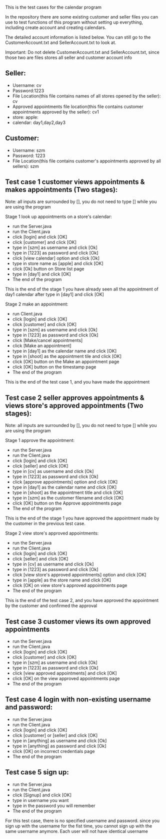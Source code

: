 This is the test cases for the calendar program

In the repository there are some existing customer and seller files you can use to test functions of this program without setting up everything, including create account and creating calendars.

The detailed account information is listed below. You can still go to the CustomerAccount.txt and SellerAccount.txt to look at.

Important: Do not delete CustomerAccount.txt and SellerAccount.txt, since those two are files stores all seller and customer account info

## Seller:
- Username: cv
- Password:1223
- File Location(this file contains names of all stores opened by the seller): cv
- Approved appointments file location(this file contains customer appointments approved by the seller): cv1
- store: apple:
- calendar: day1,day2,day3

## Customer:
- Username: szm
- Password: 1223
- File Location(this file contains customer's appointments approved by all sellers): szm

## Test case 1 customer views appointments & makes appointments (Two stages):
Note: all inputs are surrounded by [], you do not need to type [] while you are using the program

Stage 1 look up appointments on a store's calendar:
- run the Server.java
- run the Client.java
- click [login] and click [OK]
- click [customer] and click [OK]
- type in [szm] as username and click [Ok]
- type in [1223] as password and click [Ok]
- click [view calendar] option and click [Ok]
- type in store name as [apple] and click [OK]
- click [Ok] button on Store list page
- type in [day1] and click [OK]
- The end of the program

This is the end of the stage 1 you have already seen all the appointment of day1 calendar after type in [day1] and click [OK]

Stage 2 make an appointment:
- run Client.java
- click [login] and click [OK]
- click [customer] and click [OK]
- type in [szm] as username and click [Ok]
- type in [1223] as password and click [Ok]
- click [Make/cancel appointments]
- click [Make an appointment]
- type in [day1] as the calendar name and click [OK]
- type in [shoot] as the appointment tile and click [OK]
- click [OK] button on the Make an appointment page
- click [OK] button on the timestamp page
- The end of the program

This is the end of the test case 1, and you have made the appointment
## Test case 2 seller approves appointments & views store's approved appointments (Two stages):
Note: all inputs are surrounded by [], you do not need to type [] while you are using the program

Stage 1 approve the appointment:
- run the Server.java
- run the Client.java
- click [login] and click [OK]
- click [seller] and click [OK]
- type in [cv] as username and click [Ok]
- type in [1223] as password and click [Ok]
- click [approve appointments] option and click [OK]
- type in [day1] as the calendar name and click [OK]
- type in [shoot] as the appointment title and click [OK]
- type in [szm] as the customer filename and click [OK]
- click [OK] button on the Approve appointments page
- The end of the program

This is the end of the stage 1 you have approved the appointment made by the customer in the previous test case.

Stage 2 view store's approved appointments:
- run the Server.java
- run the Client.java
- click [login] and click [OK]
- click [seller] and click [OK]
- type in [cv] as username and click [Ok]
- type in [1223] as password and click [Ok]
- click [view store's approved appointments] option and click [OK]
- type in [apple] as the store name and click [OK]
- click [OK] on view store's approved appointments page
- The end of the program

This is the end of the test case 2, and you have approved the appointment by the customer and confirmed the approval

## Test case 3 customer views its own approved appointments
- run the Server.java
- run the Client.java
- click [login] and click [OK]
- click [customer] and click [OK]
- type in [szm] as username and click [Ok]
- type in [1223] as password and click [Ok]
- click [view approved appointments] and click [OK]
- click [OK] on the view approved appointments page
- The end of the program

## Test case 4 login with non-existing username and password:
- run the Server.java
- run the Client.java
- click [login] and click [OK]
- click [customer] or [seller] and click [OK]
- type in [anything] as username and click [Ok]
- type in [anything] as password and click [Ok]
- click [OK] on incorrect credentials page
- The end of the program

## Test case 5 sign up:
- run the Server.java
- run the Client.java
- click [Signup] and click [OK]
- type in username you want
- type in the password you will remember
- The end of the program

For this test case, there is no specified username and password. since you sign up with the username for the fist time, you cannot sign up with the same username anymore. Each user will not have identical username

